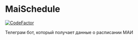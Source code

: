# MaiSchedule
[![CodeFactor](https://www.codefactor.io/repository/github/f0rgenet/maischedule/badge)](https://www.codefactor.io/repository/github/f0rgenet/maischedule)

Телеграм бот, который получает данные о расписании МАИ
